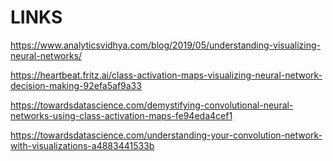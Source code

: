 # LINKS

https://www.analyticsvidhya.com/blog/2019/05/understanding-visualizing-neural-networks/

https://heartbeat.fritz.ai/class-activation-maps-visualizing-neural-network-decision-making-92efa5af9a33

https://towardsdatascience.com/demystifying-convolutional-neural-networks-using-class-activation-maps-fe94eda4cef1

https://towardsdatascience.com/understanding-your-convolution-network-with-visualizations-a4883441533b
